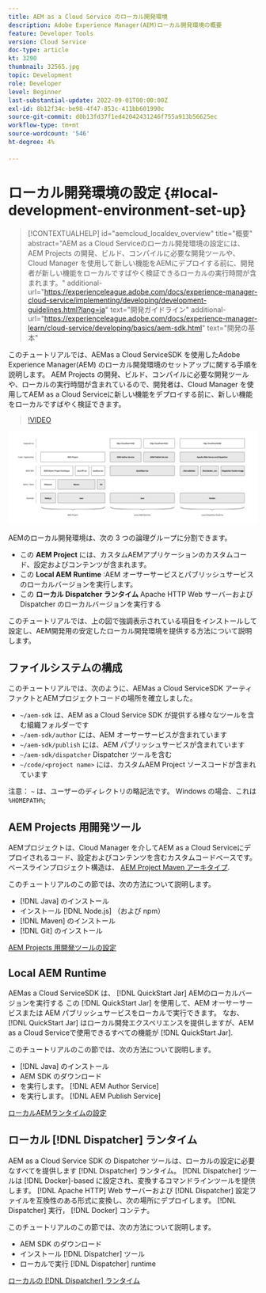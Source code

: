 ```yaml
---
title: AEM as a Cloud Service のローカル開発環境
description: Adobe Experience Manager(AEM)ローカル開発環境の概要
feature: Developer Tools
version: Cloud Service
doc-type: article
kt: 3290
thumbnail: 32565.jpg
topic: Development
role: Developer
level: Beginner
last-substantial-update: 2022-09-01T00:00:00Z
exl-id: 8b12f34c-be98-4f47-853c-411bb601990c
source-git-commit: d0b13fd37f1ed42042431246f755a913b56625ec
workflow-type: tm+mt
source-wordcount: '546'
ht-degree: 4%

---
```


# ローカル開発環境の設定 {#local-development-environment-set-up}

>[!CONTEXTUALHELP]
>id="aemcloud_localdev_overview"
>title="概要"
>abstract="AEM as a Cloud Serviceのローカル開発環境の設定には、AEM Projects の開発、ビルド、コンパイルに必要な開発ツールや、Cloud Manager を使用して新しい機能をAEMにデプロイする前に、開発者が新しい機能をローカルですばやく検証できるローカルの実行時間が含まれます。"
>additional-url="https://experienceleague.adobe.com/docs/experience-manager-cloud-service/implementing/developing/development-guidelines.html?lang=ja" text="開発ガイドライン"
>additional-url="https://experienceleague.adobe.com/docs/experience-manager-learn/cloud-service/developing/basics/aem-sdk.html" text="開発の基本"

このチュートリアルでは、AEMas a Cloud ServiceSDK を使用したAdobe Experience Manager(AEM) のローカル開発環境のセットアップに関する手順を説明します。 AEM Projects の開発、ビルド、コンパイルに必要な開発ツールや、ローカルの実行時間が含まれているので、開発者は、Cloud Manager を使用してAEM as a Cloud Serviceに新しい機能をデプロイする前に、新しい機能をローカルですばやく検証できます。

>[!VIDEO](https://video.tv.adobe.com/v/32565/?quality=12&learn=on)

![AEMas a Cloud Serviceローカル開発環境のテクノロジースタック](./assets/overview/aem-sdk-technology-stack.png)

AEMのローカル開発環境は、次の 3 つの論理グループに分割できます。

+ この __AEM Project__ には、カスタムAEMアプリケーションのカスタムコード、設定およびコンテンツが含まれます。
+ この __Local AEM Runtime__ :AEM オーサーサービスとパブリッシュサービスのローカルバージョンを実行します。
+ この __ローカル Dispatcher ランタイム__ Apache HTTP Web サーバーおよび Dispatcher のローカルバージョンを実行する

このチュートリアルでは、上の図で強調表示されている項目をインストールして設定し、AEM開発用の安定したローカル開発環境を提供する方法について説明します。

## ファイルシステムの構成

このチュートリアルでは、次のように、AEMas a Cloud ServiceSDK アーティファクトとAEMプロジェクトコードの場所を確立しました。

+ `~/aem-sdk` は、AEM as a Cloud Service SDK が提供する様々なツールを含む組織フォルダーです
+ `~/aem-sdk/author` には、AEM オーサーサービスが含まれています
+ `~/aem-sdk/publish` には、AEM パブリッシュサービスが含まれています
+ `~/aem-sdk/dispatcher` Dispatcher ツールを含む
+ `~/code/<project name>` には、カスタムAEM Project ソースコードが含まれています

注意： `~` は、ユーザーのディレクトリの略記法です。 Windows の場合、これは `%HOMEPATH%`;

## AEM Projects 用開発ツール

AEMプロジェクトは、Cloud Manager を介してAEM as a Cloud Serviceにデプロイされるコード、設定およびコンテンツを含むカスタムコードベースです。 ベースラインプロジェクト構造は、 [AEM Project Maven アーキタイプ](https://github.com/adobe/aem-project-archetype).

このチュートリアルのこの節では、次の方法について説明します。

+ [!DNL Java] のインストール 
+ インストール [!DNL Node.js] （および npm）
+ [!DNL Maven] のインストール 
+ [!DNL Git] のインストール 

[AEM Projects 用開発ツールの設定](./development-tools.md)

## Local AEM Runtime

AEMas a Cloud ServiceSDK は、 [!DNL QuickStart Jar] AEMのローカルバージョンを実行する この [!DNL QuickStart Jar] を使用して、AEM オーサーサービスまたは AEM パブリッシュサービスをローカルで実行できます。 なお、 [!DNL QuickStart Jar] はローカル開発エクスペリエンスを提供しますが、AEM as a Cloud Serviceで使用できるすべての機能が [!DNL QuickStart Jar].

このチュートリアルのこの節では、次の方法について説明します。

+ [!DNL Java] のインストール 
+ AEM SDK のダウンロード
+ を実行します。 [!DNL AEM Author Service]
+ を実行します。 [!DNL AEM Publish Service]

[ローカルAEMランタイムの設定](./aem-runtime.md)

## ローカル [!DNL Dispatcher] ランタイム

AEM as a Cloud Service SDK の Dispatcher ツールは、ローカルの設定に必要なすべてを提供します [!DNL Dispatcher] ランタイム。 [!DNL Dispatcher] ツールは [!DNL Docker]-based に設定され、変換するコマンドラインツールを提供します。 [!DNL Apache HTTP] Web サーバーおよび [!DNL Dispatcher] 設定ファイルを互換性のある形式に変換し、次の場所にデプロイします。 [!DNL Dispatcher] 実行， [!DNL Docker] コンテナ。

このチュートリアルのこの節では、次の方法について説明します。

+ AEM SDK のダウンロード
+ インストール [!DNL Dispatcher] ツール
+ ローカルで実行 [!DNL Dispatcher] runtime

[ローカルの [!DNL Dispatcher] ランタイム](./dispatcher-tools.md)
